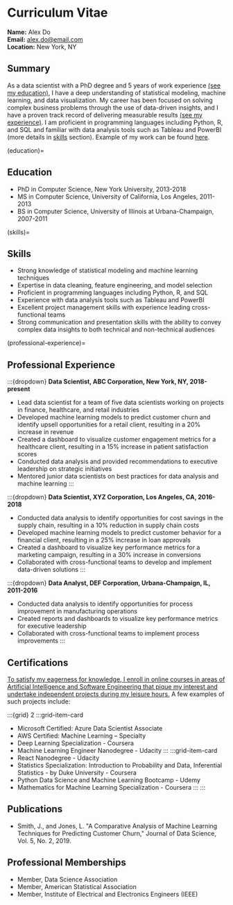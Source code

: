 # Curriculum Vitae

**Name:** Alex Do  
**Email:** [alex.do@email.com](mailto:alex.do@email.com)  
**Location:** New York, NY

## Summary
As a data scientist with a PhD degree and 5 years of work experience [(see my education)](#education), I have a deep understanding of statistical modeling, machine learning, and data visualization. My career has been focused on solving complex business problems through the use of data-driven insights, and I have a proven track record of delivering measurable results [(see my experience)](#professional-experience). I am proficient in programming languages including Python, R, and SQL and familiar with data analysis tools such as Tableau and PowerBI (more details in [skills](#skills) section). Example of my work can be found [here](analysis_example.ipynb).

(education)=
## Education
- PhD in Computer Science, New York University, 2013-2018
- MS in Computer Science, University of California, Los Angeles, 2011-2013
- BS in Computer Science, University of Illinois at Urbana-Champaign, 2007-2011

(skills)=
## Skills
- Strong knowledge of statistical modeling and machine learning techniques
- Expertise in data cleaning, feature engineering, and model selection
- Proficient in programming languages including Python, R, and SQL
- Experience with data analysis tools such as Tableau and PowerBI
- Excellent project management skills with experience leading cross-functional teams
- Strong communication and presentation skills with the ability to convey complex data insights to both technical and non-technical audiences

(professional-experience)=
## Professional Experience
:::{dropdown} **Data Scientist, ABC Corporation, New York, NY, 2018-present**
- Lead data scientist for a team of five data scientists working on projects in finance, healthcare, and retail industries
- Developed machine learning models to predict customer churn and identify upsell opportunities for a retail client, resulting in a 20% increase in revenue
- Created a dashboard to visualize customer engagement metrics for a healthcare client, resulting in a 15% increase in patient satisfaction scores
- Conducted data analysis and provided recommendations to executive leadership on strategic initiatives
- Mentored junior data scientists on best practices for data analysis and machine learning
:::

:::{dropdown} **Data Scientist, XYZ Corporation, Los Angeles, CA, 2016-2018**
- Conducted data analysis to identify opportunities for cost savings in the supply chain, resulting in a 10% reduction in supply chain costs
- Developed machine learning models to predict customer behavior for a financial client, resulting in a 25% increase in loan approvals
- Created a dashboard to visualize key performance metrics for a marketing campaign, resulting in a 30% increase in conversions
- Collaborated with cross-functional teams to develop and implement data-driven solutions
:::

:::{dropdown} **Data Analyst, DEF Corporation, Urbana-Champaign, IL, 2011-2016**
- Conducted data analysis to identify opportunities for process improvement in manufacturing operations
- Created reports and dashboards to visualize key performance metrics for executive leadership
- Collaborated with cross-functional teams to implement process improvements
:::

## Certifications
<u>To satisfy my eagerness for knowledge, I enroll in online courses in areas of Artificial Intelligence and Software Engineering that pique my interest and undertake independent projects during my leisure hours.</u> A few examples of such projects include:

:::{grid} 2
:::grid-item-card
- Microsoft Certified: Azure Data Scientist Associate
- AWS Certified: Machine Learning – Specialty
- Deep Learning Specialization - Coursera
- Machine Learning Engineer Nanodegree - Udacity
:::
:::grid-item-card
- React Nanodegree - Udacity
- Statistics Specialization: Introduction to Probability and Data, Inferential Statistics - by Duke University - Coursera
- Python Data Science and Machine Learning Bootcamp - Udemy
- Mathematics for Machine Learning Specialization - Coursera
:::
:::

## Publications
- Smith, J., and Jones, L. "A Comparative Analysis of Machine Learning Techniques for Predicting Customer Churn," Journal of Data Science, Vol. 5, No. 2, 2019.

## Professional Memberships
- Member, Data Science Association
- Member, American Statistical Association
- Member, Institute of Electrical and Electronics Engineers (IEEE)
